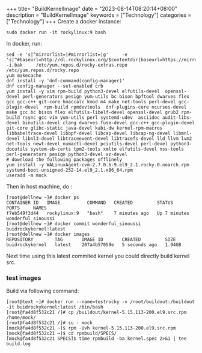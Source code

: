 +++
title= "BuildKernelImage"
date = "2023-08-14T08:20:14+08:00"
description = "BuildKernelImage"
keywords = ["Technology"]
categories = ["Technology"]
+++
Create a docker instance:     

```
sudo docker run -it rockylinux:9 bash
```
In docker, run:    

```
sed -e 's|^mirrorlist=|#mirrorlist=|g'     -e 's|^#baseurl=http://dl.rockylinux.org/$contentdir|baseurl=https://mirrors.ustc.edu.cn/rocky|g'     -i.bak     /etc/yum.repos.d/rocky-extras.repo     /etc/yum.repos.d/rocky.repo
yum makecache
dnf install -y 'dnf-command(config-manager)'
dnf config-manager --set-enabled crb
yum install -y vim rpm-build python3-devel elfutils-devel  openssl-devel perl-generators pesign yum-utils bc bison bpftool dwarves flex gcc gcc-c++ git-core hmaccalc kmod m4 make net-tools perl-devel gcc-plugin-devel  rpm-build rpmdevtools  dnf-plugins-core ncurses-devel make gcc bc bison flex elfutils-libelf-devel openssl-devel grub2 rpm-build rsync gcc vim yum-utils perl systemd-udev  asciidoc audit-libs-devel binutils-devel clang dwarves fuse-devel gcc-c++ gcc-plugin-devel git-core glibc-static java-devel kabi-dw kernel-rpm-macros libbabeltrace-devel libbpf-devel libcap-devel libcap-ng-devel libmnl-devel libnl3-devel libtraceevent-devel libtracefs-devel lld llvm lvm2 net-tools newt-devel numactl-devel pciutils-devel perl-devel python3-docutils system-sb-certs tpm2-tools xmlto elfutils-devel nss-tools perl-generators pesign python3-devel xz-devel
# download the following packages offlinely 
yum install -y WALinuxAgent-cvm-2.7.0.6-9.el9_2.1.rocky.0.noarch.rpm systemd-boot-unsigned-252-14.el9_2.1.x86_64.rpm
useradd -m mock
```
Then in host machine, do :     

```
[root@dellnew ~]# docker ps 
CONTAINER ID   IMAGE          COMMAND   CREATED         STATUS         PORTS     NAMES
f7eb549f3d44   rockylinux:9   "bash"    7 minutes ago   Up 7 minutes             wonderful_sinoussi
[root@dellnew ~]# docker commit wonderful_sinoussi buidrockykernel:latest
[root@dellnew ~]# docker images
REPOSITORY        TAG       IMAGE ID       CREATED         SIZE
buidrockykernel   latest    207a4b57059e   5 seconds ago   1.94GB
```
Next time using this latest commited kernel you could directly build kernel src.   

### test images
Build via following command:    

```
[root@text ~]# docker run --name=testrocky -v /root/buildout:/buildout -it buidrockykernel:latest /bin/bash
[root@fa4d8f532c21 /]# cp /buildout/kernel-5.15.113-200.el9.src.rpm /home/mock/
[root@fa4d8f532c21 /]# su - mock
[mock@fa4d8f532c21 ~]$ rpm -Uvh kernel-5.15.113-200.el9.src.rpm 
[mock@fa4d8f532c21 ~]$ cd rpmbuild/SPECS/
[mock@fa4d8f532c21 SPECS]$ time rpmbuild -ba kernel.spec 2>&1 | tee build.log
```

